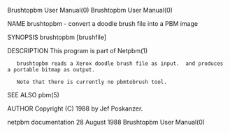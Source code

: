 Brushtopbm User Manual(0)                                                                                                                                                           Brushtopbm User Manual(0)



NAME
       brushtopbm - convert a doodle brush file into a PBM image


SYNOPSIS
       brushtopbm [brushfile]


DESCRIPTION
       This program is part of Netpbm(1)

       brushtopbm reads a Xerox doodle brush file as input.  and produces a portable bitmap as output.

       Note that there is currently no pbmtobrush tool.


SEE ALSO
       pbm(5)



AUTHOR
       Copyright (C) 1988 by Jef Poskanzer.



netpbm documentation                                                                            28 August 1988                                                                      Brushtopbm User Manual(0)

